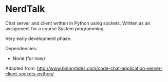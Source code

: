 NerdTalk
==============

Chat server and client written in Python using sockets.
Written as an assignment for a course System programming.

Very early development phase.

Dependencies:
- None (for now)

Adapted from: http://www.binarytides.com/code-chat-application-server-client-sockets-python/

